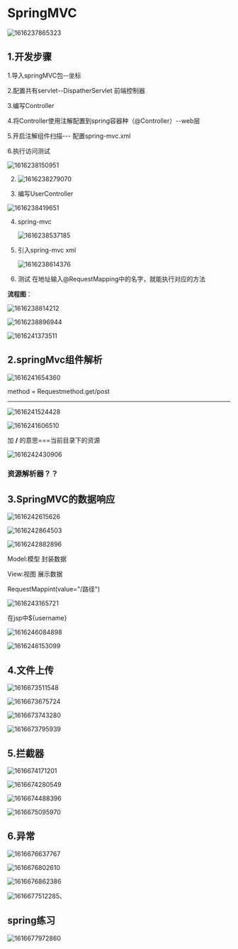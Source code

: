 # SpringMVC

![1616237865323](C:\Users\a\AppData\Roaming\Typora\typora-user-images\1616237865323.png)

## 1.开发步骤

1.导入springMVC包--坐标

2.配置共有servlet--DispatherServlet 前端控制器

3.编写Controller

4.将Controller使用注解配置到spring容器种（@Controller）--web层

5.开启注解组件扫描--- 配置spring-mvc.xml

6.执行访问测试

![1616238150951](C:\Users\a\AppData\Roaming\Typora\typora-user-images\1616238150951.png)



2.  ![1616238279070](C:\Users\a\AppData\Roaming\Typora\typora-user-images\1616238279070.png)

3.   编写UserController

   ![1616238419651](C:\Users\a\AppData\Roaming\Typora\typora-user-images\1616238419651.png)

4. spring-mvc

   ![1616238537185](C:\Users\a\AppData\Roaming\Typora\typora-user-images\1616238537185.png)

5. 引入spring-mvc xml 

   ![1616238614376](C:\Users\a\AppData\Roaming\Typora\typora-user-images\1616238614376.png)

6. 测试 在地址输入@RequestMapping中的名字，就能执行对应的方法

**流程图**：

![1616238814212](C:\Users\a\AppData\Roaming\Typora\typora-user-images\1616238814212.png)

![1616238896944](SpringMVC.assets/1616238896944.png)

![1616241373511](SpringMVC.assets/1616241373511.png)

##  2.springMvc组件解析

![1616241654360](SpringMVC.assets/1616241654360.png)

method  = Requestmethod.get/post

--------------------------------

![1616241524428](SpringMVC.assets/1616241524428.png)

 ![1616241606510](SpringMVC.assets/1616241606510.png)

加   **/**   的意思===当前目录下的资源

![1616242430906](SpringMVC.assets/1616242430906.png)

###  资源解析器？？

## 3.SpringMVC的数据响应

![1616242615626](SpringMVC.assets/1616242615626.png)

  ![1616242864503](SpringMVC.assets/1616242864503.png)

![1616242882896](SpringMVC.assets/1616242882896.png)

Model:模型 封装数据

View:视图 展示数据 

RequestMappint(value="/路径")

![1616243165721](SpringMVC.assets/1616243165721.png)

在jsp中${username}

![1616246084898](SpringMVC.assets/1616246084898.png)

![1616246153099](SpringMVC.assets/1616246153099.png)

##  4.文件上传

![1616673511548](SpringMVC.assets/1616673511548.png)

![1616673675724](SpringMVC.assets/1616673675724.png)

![1616673743280](SpringMVC.assets/1616673743280.png)

![1616673795939](SpringMVC.assets/1616673795939.png)

##  5.拦截器

![1616674171201](SpringMVC.assets/1616674171201.png)

![1616674280549](SpringMVC.assets/1616674280549.png)

![1616674488396](SpringMVC.assets/1616674488396.png)

![1616675095970](SpringMVC.assets/1616675095970.png)

##  6.异常

![1616676637767](SpringMVC.assets/1616676637767.png)

![1616676802610](SpringMVC.assets/1616676802610.png)

![1616676862386](SpringMVC.assets/1616676862386.png)

![1616677512285](SpringMVC.assets/1616677512285.png)、

##  spring练习

![1616677972860](SpringMVC.assets/1616677972860.png)

